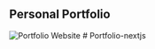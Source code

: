 ## Personal Portfolio

![Portfolio Website](https://i.ibb.co/WgPMpts/image.png)
#   P o r t f o l i o - n e x t j s  
 